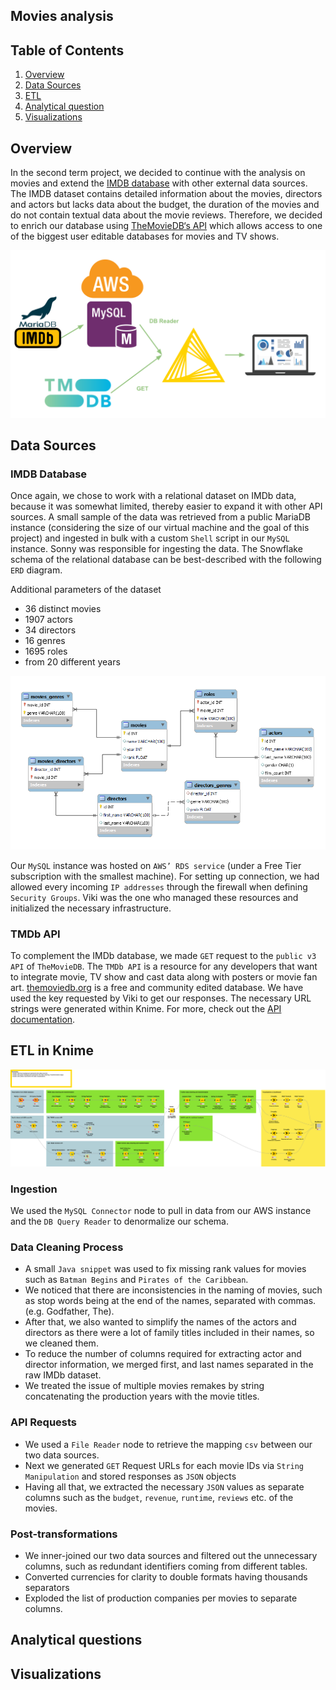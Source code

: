 ## Movies analysis

## Table of Contents  
1. [Overview](#Overview)  
2. [Data Sources](#Data_sources)  
3. [ETL](#ETL)  
4. [Analytical question](#Analytical_questions)  
5. [Visualizations](#Visualizations)  


<!-- ----------------------------------------------------------------------------------------------------------------------------------------------------------------------- -->
<!-- OVERVIEW--------------------------------------------------------------------------------------------------------------------------------------------------------------- -->
<!-- ----------------------------------------------------------------------------------------------------------------------------------------------------------------------- -->

<a name="Overview"/>

## Overview

In the second term project, we decided to continue with the analysis on movies and extend the [IMDB database](https://relational.fit.cvut.cz/dataset/IMDb) with other external data sources. The IMDB dataset contains detailed information about the movies, directors and actors but lacks data about the budget, the duration of the movies and do not contain textual data about the movie reviews. Therefore, we decided to enrich our database using [TheMovieDB‘s API](https://developers.themoviedb.org/3/getting-started/introduction) which allows access to one of the biggest user editable databases for movies and TV shows.

[![](images/datapipeline.svg)](images/datapipeline.svg)

<!-- ----------------------------------------------------------------------------------------------------------------------------------------------------------------------- -->
<!-- DATA SOURCES ------------------------------------------------------------------------------------------------------------------------------------------------------------ -->
<!-- ----------------------------------------------------------------------------------------------------------------------------------------------------------------------- -->

<a name="Data_sources"/>

## Data Sources

### IMDB Database

Once again, we chose to work with a relational dataset on IMDb data, because it was somewhat limited, thereby easier to expand it with other API sources. A small sample of the data was retrieved from a public MariaDB instance (considering the size of our virtual machine and the goal of this project) and ingested in bulk with a custom `Shell` script in our `MySQL` instance. Sonny was responsible for ingesting the data. The Snowflake schema of the relational database can be best-described with the following `ERD` diagram.

Additional parameters of the dataset

- 36 distinct movies
- 1907 actors
- 34 directors
- 16 genres
- 1695 roles
- from 20 different years

[![](images/imdb_ERD.PNG)](images/imdb_ERD.PNG)

Our `MySQL` instance was hosted on `AWS’ RDS service` (under a Free Tier subscription with the smallest machine). For setting up connection, we had allowed every incoming `IP addresses` through the firewall when defining `Security Groups`. Viki was the one who managed these resources and initialized the necessary infrastructure.

### TMDb API

To complement the IMDb database, we made `GET` request to the `public v3 API` of `TheMovieDB`. The `TMDb API` is a resource for any developers that want to integrate movie, TV show and cast data along with posters or movie fan art. [themoviedb.org](https://www.themoviedb.org) is a free and community edited database. We have used the key requested by Viki to get our responses. The necessary URL strings were generated within Knime. For more, check out the [API documentation](https://www.themoviedb.org/documentation/api).

<!-- ----------------------------------------------------------------------------------------------------------------------------------------------------------------------- -->
<!-- ETL ------------------------------------------------------------------------------------------------------------------------------------------------------------------- -->
<!-- ----------------------------------------------------------------------------------------------------------------------------------------------------------------------- -->

<a name="ETL"/>

## ETL in Knime

[![](images/workflow.svg)](images/workflow.svg)

### Ingestion

We used the `MySQL Connector` node to pull in data from our AWS instance and the `DB Query Reader` to denormalize our schema.

### Data Cleaning Process

- A small `Java snippet` was used to fix missing rank values for movies such as `Batman Begins` and `Pirates of the Caribbean`. 
- We noticed that there are inconsistencies in the naming of movies, such as stop words being at the end of the names, separated with commas. (e.g. Godfather, The). 
- After that, we also wanted to simplify the names of the actors and directors as there were a lot of family titles included in their names, so we cleaned them. 
- To reduce the number of columns required for extracting actor and director information, we merged first, and last names separated in the raw IMDb dataset.
- We treated the issue of multiple movies remakes by string concatenating the production years with the movie titles.

### API Requests

- We used a `File Reader` node to retrieve the mapping `csv` between our two data sources. 
- Next we generated `GET` Request URLs for each movie IDs via `String Manipulation` and stored responses as `JSON` objects
- Having all that, we extracted the necessary `JSON` values as separate columns such as the `budget`, `revenue`, `runtime`, `reviews` etc. of the movies.

### Post-transformations

- We inner-joined our two data sources and filtered out the unnecessary columns, such as redundant identifiers coming from different tables.
- Converted currencies for clarity to double formats having thousands separators
- Exploded the list of production companies per movies to separate columns.

<!-- ----------------------------------------------------------------------------------------------------------------------------------------------------------------------- -->
<!-- ANALYTICAL QUESTION---------------------------------------------------------------------------------------------------------------------------------------------------- -->
<!-- ----------------------------------------------------------------------------------------------------------------------------------------------------------------------- -->

<a name="Analytical_questions"/>

## Analytical questions


<!-- ----------------------------------------------------------------------------------------------------------------------------------------------------------------------- -->
<!-- VISUALIZATIONS ---------------------------------------------------------------------------------------------------------------------------------------------------- -->
<!-- ----------------------------------------------------------------------------------------------------------------------------------------------------------------------- -->

<a name="Visualizations"/>

## Visualizations
